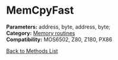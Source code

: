 # MemCpyFast

**Parameters:** address, byte, address, byte;  
**Category:** [Memory routines](../categories/memory_routines.md)  
**Compatibility:** MOS6502, Z80, Z180, PX86  


[Back to Methods List](../../SUMMARY.md)
